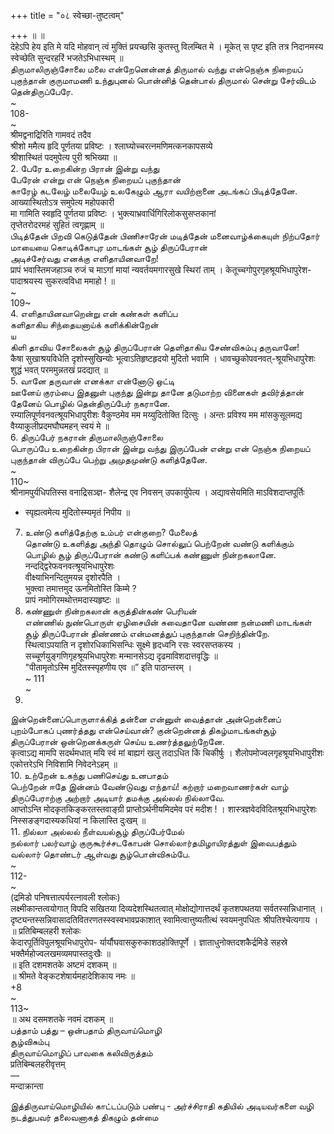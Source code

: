 +++
title = "०८ स्वेच्छा-तुष्टत्वम्"

+++
॥ ॥   
देहेऽपि हेय इति मे यदि मोहवान् त्वं मुक्तिं प्रयच्छसि कुतस्तु विलम्बित मे । मूकेत् स पृष्ट इति तत्र निदानमस्य स्वेच्छेति सुन्दरहरिं भजतेऽभिधास्थम् ॥   
திருமாலிருஞ்சோலை மலை என்றேனென்னத் திருமால் வந்து என்நெஞ்சு நிறையப் புகுந்தான் குருமாமணி உந்துபுனல் பொன்னித் தென்பால் திருமால் சென்று சேர்விடம் தென்திருப்பேரே.   
~   
108-   
~   
श्रीमद्वनाद्रिरिति गामवदं तदैव   
श्रीशो ममैत्य हृदि पूर्णतया प्रविष्टः । श्लाघ्योच्चरत्नमणिमत्कनकापसव्ये   
श्रीशास्थितं पदमुपेत्य पुरी श्रभिख्या ॥   
2. பேரே உறைகின்ற பிரான் இன்று வந்து   
பேரேன் என்று என் நெஞ்சு நிறையப் புகுந்தான்   
காரேழ் கடலேழ் மலையேழ் உலகேழும் ஆரா வயிற்றானை அடங்கப் பிடித்தேனே.   
आख्यास्थितोऽत्र समुपेत्य महोपकारी   
मा गामिति स्वहृदि पूर्णतया प्रविष्टः । भुक्त्याभ्रवार्धिगिरिलोकसुसप्तकानां   
तृप्तेतरोदरमहं सुहितं त्वगृह्णाम् ॥   
பிடித்தேன் பிறவி கெடுத்தேன் பிணிசாரேன் மடித்தேன் மனைவாழ்க்கையுள் நிற்பதோர் மாயையை கொடிக்கோபுர மாடங்கள் சூழ் திருப்பேரான்   
அடிச்சேர்வது எனக்கு எளிதாயினவாறே!   
प्रापं भवास्तिमजहाञ्च रुजं च माऽगां मायां न्यवर्तयमगारसुखे स्थिरां ताम् । केतूच्चगोपुरगृहश्रूयभिधापुरेश- पादाश्रयस्य सुकरत्वविधा ममाहो ! ॥   
~   
109~   
4. எளிதாயினவாறென்று என் கண்கள் களிப்ப   
களிதாகிய சிந்தையனாய்க் களிக்கின்றேன்   
ய   
கிளி தாவிய சோலைகள் சூழ் திருப்பேரான் தெளிதாகிய சேண்விசும்பு தருவானே!   
कैषा सुखाश्रयविधेति दृशोस्सुखिन्योः भूत्वाऽतिहृष्टहृदयो मुदितो भवामि । धावच्छुकोपवनवत्-श्रूयभिधापुरेशः शुद्धं भवत् परममुन्नतखं प्रदद्यात् ॥   
5. வானே தருவான் எனக்கா என்னோடு ஒட்டி   
ஊனேய் குரம்பை இதனுள் புகுந்து இன்று தானே தடுமாற்ற வினைகள் தவிர்த்தான் தேனேய் பொழில் தென்திருப்பேர் நகரானே.   
रम्यालिपूर्णवनवत्श्रूयभिधापुरीशः वैकुण्ठमेव मम मय्युदितोक्ति दित्सुः । अन्तः प्रविश्य मम मांसकुसूलमद्य वैय्याकुलीप्रदमघौघमहन् स्वयं मे ॥   
6. திருப்பேர் நகரான் திருமாலிருஞ்சோலை   
பொருப்பே உறைகின்ற பிரான் இன்று வந்து இருப்பேன் என்று என் நெஞ்சு நிறையப் புகுந்தான் விருப்பே பெற்று அமுதமுண்டு களித்தேனே.   
~   
110~   
श्रीनामपुर्यधिपतिस्स वनाद्रिसञ्ज्ञ- शैलेन्द्र एव निवसन् उपकार्युपेत्य । अद्यावसेयमिति माऽविशदाप्तपूर्तिः   
* स्पृह्यत्वमेत्य मुदितोस्म्यमृतं निपीय ॥   
7. உண்டு களித்தேற்கு உம்பர் என்குறை? மேலைத்   
தொண்டு உகளித்து அந்தி தொழும் சொல்லுப் பெற்றேன் வண்டு களிக்கும் பொழில் சூழ் திருப்பேரான் கண்டு களிப்பக் கண்ணுள் நின்றகலானே.   
नन्दद्द्विरेफवनवत्श्रूयभिधापुरेशः   
वीक्ष्याभिनन्दितुमयन्न दृशोरपैति ।   
भुक्त्वा तमात्तमुद ऊनमितोस्ति किम्मे ?   
प्रापं नमोगिरमथोत्तमदास्यहृष्टः ॥   
8. கண்ணுள் நின்றகலான் கருத்தின்கண் பெரியன்   
எண்ணில் நுண்பொருள் ஏழிசையின் சுவைதானே வண்ண நன்மணி மாடங்கள் சூழ் திருப்பேரான் திண்ணம் என்மனத்துப் புகுந்தான் செறிந்தின்றே.   
स्थित्वाऽपयाति न दृशोरधिकाभिसन्धिः सूक्ष्मे हृदध्वनि रसः स्वरसप्तकस्य । सच्चूर्णयुङ्गणिगृहश्रूयभिधापुरेशः मन्मानसेऽद्य दृढमाविशदात्तवृद्धिः ॥   
"पीतामृतोऽस्मि मुदितस्स्पृहणीय एव ॥” इति पाठान्तरम् ।   
~ 111   
~   
9.   
இன்றென்னைப்பொருளாக்கித் தன்னை என்னுள் வைத்தான் அன்றென்னைப் புறம்போகப் புணர்த்தது என்செய்வான்? குன்றென்னத் திகழ்மாடங்கள்சூழ் திருப்பேரான் ஒன்றெனக்கருள் செய்ய உணர்த்தலுற்றேனே.   
कृत्वाऽद्य मामपि सदर्थमधात् मयि स्वं मां बाह्यगं खलु तदाऽधित किं चिकीर्षुः । शैलोपमोज्वलगृहश्रूयभिधापुरीशः एकोत्तरेऽभि निविशामि निवेदनेऽहम् ॥   
10. உற்றேன் உகந்து பணிசெய்து உனபாதம்   
பெற்றேன் ஈதே இன்னம் வேண்டுவது எந்தாய்! கற்றார் மறைவாணர்கள் வாழ் திருப்பேராற்கு அற்றார் அடியார் தமக்கு அல்லல் நில்லாவே.   
आप्तोऽन्ति मोदकृतकिङ्करतस्तवाङ्ग्री प्राप्तोऽर्थनीयमिदमेव परं मदीश ! । शास्त्रज्ञवेदविदितश्रूयभिधापुरेशः   
निस्सङङ्गदास्यकधियां न किलास्ति दुःखम् ॥   
11. நில்லா அல்லல் நீள்வயல்சூழ் திருப்பேர்மேல்   
நல்லார் பலர்வாழ் குருகூர்ச்சடகோபன் சொல்லார்தமிழாயிரத்துள் இவைபத்தும்   
வல்லார் தொண்டர் ஆள்வது சூழ்பொன்விசும்பே.   
~   
112-   
~   
(द्रमिडो पनिषत्तात्पर्यरत्नावली श्लोकः)   
लक्ष्मीकान्तत्वयोगात् विपदि सखितया दिव्यदेशस्थितत्वात् मोक्षोद्योगात्तदर्थं कृतशपथतया सर्वतस्सन्निधानात् । दृष्ट्यन्तस्सन्निवासादतिवितरणतस्स्वस्वभावप्रकाशात् स्वामित्वात्तुष्यतीत्थं स्वयमनुपधितः श्रीपतिश्चेत्यगाय ।   
॥ प्रतिबिम्बलहरी श्लोकः   
केदारपूर्तिविपुलश्रूयभिधापुरोप- र्यार्यौघवासकुरुकाशठहोक्तिपूर्णे । ज्ञाताधुनोक्तदशकैर्द्रमिडे सहस्रे भक्तैर्महोज्वलखमव्यमपास्तदुःखैः ॥   
॥ इति दशमशतके अष्टमं दशकम् ॥   
॥ श्रीमते वेङ्कटशेषार्यमहादेशिकाय नमः ॥   
+8   
~   
113~   
॥ अथ दसमशतके नवमं दशकम् ॥   
பத்தாம் பத்து – ஒன்பதாம் திருவாய்மொழி   
சூழ்விசும்பு   
திருவாய்மொழிப் பாவகை கலிவிருத்தம்   
प्रतिबिम्बलहरीवृत्तम्   
—   
मन्दाक्रान्ता   

இத்திருவாய்மொழியில் காட்டப்படும் பண்பு - அர்ச்சிராதி கதியில் அடியவர்களை வழி நடத்துபவர் தலைவனாகத் திகழும் தன்மை   

